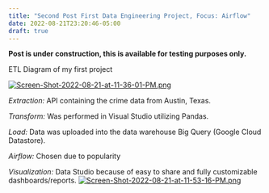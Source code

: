 ```yaml
---
title: "Second Post First Data Engineering Project, Focus: Airflow"
date: 2022-08-21T23:20:46-05:00
draft: true
---
```

**Post is under construction, this is available for testing purposes only.**

ETL Diagram of my first project

[![Screen-Shot-2022-08-21-at-11-36-01-PM.png](https://i.postimg.cc/x846jz3w/Screen-Shot-2022-08-21-at-11-36-01-PM.png)](https://postimg.cc/T5nVChS0)

*Extraction:* API containing the crime data from Austin, Texas.

*Transform:* Was performed in Visual Studio utilizing Pandas.

*Load:* Data was uploaded into the data warehouse Big Query (Google Cloud Datastore).

*Airflow:* Chosen due to popularity

*Visualization:* Data Studio because of easy to share and fully customizable dashboards/reports.
[![Screen-Shot-2022-08-21-at-11-53-16-PM.png](https://i.postimg.cc/Twwm2YYm/Screen-Shot-2022-08-21-at-11-53-16-PM.png)](https://postimg.cc/f3GkBsdT)

